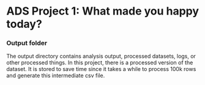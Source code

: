 # ADS Project 1: What made you happy today?
### Output folder

The output directory contains analysis output, processed datasets, logs, or other processed things. In this project, there is a processed version of the dataset. It is stored to save time since it takes a while to process 100k rows and generate this intermediate csv file.

